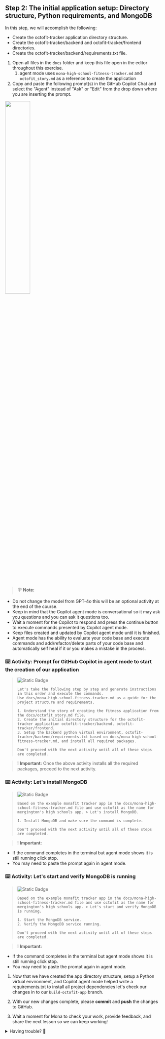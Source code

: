 ## Step 2: The initial application setup: Directory structure, Python requirements, and MongoDB

In this step, we will accomplish the following:

- Create the octofit-tracker application directory structure.
- Create the octofit-tracker/backend and octofit-tracker/frontend directories.
- Create the octofit-tracker/backend/requirements.txt file.

1. Open all files in the `docs` folder and keep this file open in the editor throughout this exercise.
    1.  agent mode uses `mona-high-school-fitness-tracker.md` and `octofit_story.md` as a reference to create the application
2. Copy and paste the following prompt(s) in the GitHub Copilot Chat and select the "Agent" instead of "Ask" or "Edit" from the drop down where you are inserting the prompt.

<img src="https://github.com/user-attachments/assets/e172f5c0-bc2a-45a9-a301-9af8bfbd6a2e" width=40% height=40%>

> 🪧 **Note:** 
- Do not change the model from GPT-4o this will be an optional activity at the end of the course.
- Keep in mind that the Copilot agent mode is conversational so it may ask you questions and you can ask it questions too.
- Wait a moment for the Copilot to respond and press the continue button to execute commands presented by Copilot agent mode.
- Keep files created and updated by Copilot agent mode until it is finished.
- Agent mode has the ability to evaluate your code base and execute commands and add/refactor/delete parts of your code base and automatically self heal if it or you makes a mistake in the process.

### :keyboard: Activity: Prompt for GitHub Copilot in agent mode to start the creation of our application

> ![Static Badge](https://img.shields.io/badge/-Prompt-text?style=flat-square&logo=github%20copilot&labelColor=512a97&color=ecd8ff)
>
> ```prompt
> Let's take the following step by step and generate instructions in this order and execute the commands.
> Use docs/mona-high-school-fitness-tracker.md as a guide for the project structure and requirements.
>
> 1. Understand the story of creating the fitness application from the docs/octofit_story.md file.
> 2. Create the initial directory structure for the octofit-tracker application octofit-tracker/backend, octofit-tracker/frontend.
> 3. Setup the backend python virtual environment, octofit-tracker/backend/requirements.txt based on docs/mona-high-school-fitness-tracker.md, and install all required packages.
>
> Don't proceed with the next activity until all of these steps are completed.
>```
>

> ❕ **Important:** Once the above activity installs all the required packages, proceed to the next activity.

### :keyboard: Activity: Let's install MongoDB

> ![Static Badge](https://img.shields.io/badge/-Prompt-text?style=flat-square&logo=github%20copilot&labelColor=512a97&color=ecd8ff)
>
> ```prompt
> Based on the example monafit tracker app in the docs/mona-high-school-fitness-tracker.md file and use octofit as the name for mergington's high schools app. > Let's install MongoDB.
>
> 1. Install MongoDB and make sure the command is complete.
>
> Don't proceed with the next activity until all of these steps are completed.
>```

> ❕ **Important:**
- If the command completes in the terminal but agent mode shows it is still running click stop.
- You may need to paste the prompt again in agent mode.

### :keyboard: Activity: Let's start and verify MongoDB is running

> ![Static Badge](https://img.shields.io/badge/-Prompt-text?style=flat-square&logo=github%20copilot&labelColor=512a97&color=ecd8ff)
>
> ```prompt
> Based on the example monafit tracker app in the docs/mona-high-school-fitness-tracker.md file and use octofit as the name for mergington's high schools app. > Let's start and verify MongoDB is running.
>
> 1. Start the MongoDB service.
> 2. Verify the MongoDB service running.
>
> Don't proceed with the next activity until all of these steps are completed.
>```

> ❕ **Important:**
- If the command completes in the terminal but agent mode shows it is still running click stop.
- You may need to paste the prompt again in agent mode.

1. Now that we have created the app directory structure, setup a Python virtual environment, and Copilot agent mode helped write a requirements.txt to install all project dependencies let's check our changes in to our `build-octofit-app` branch.

1. With our new changes complete, please **commit** and **push** the changes to GitHub.

1. Wait a moment for Mona to check your work, provide feedback, and share the next lesson so we can keep working!

<details>
<summary>Having trouble? 🤷</summary><br/>

If you don't get feedback, here are some things to check:

- Make sure your commit changes were made for the following file to the branch `build-octofit-app` and pushed/synchronized to GitHub:
  - `octofit-tracker/backend/requirements.txt` and it contains the package `Django==4.1`
- If Mona found a mistake, simply make a correction and push your changes again. Mona will check your work as many times as needed.

</details>
